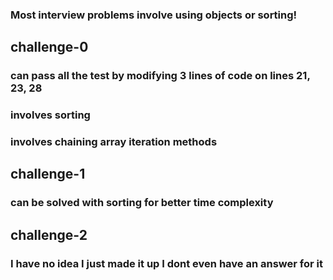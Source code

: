 ### Most interview problems involve using objects or sorting!

## challenge-0
### can pass all the test by modifying 3 lines of code on lines 21, 23, 28
### involves sorting
### involves chaining array iteration methods

## challenge-1
### can be solved with sorting for better time complexity

## challenge-2
### I have no idea I just made it up I dont even have an answer for it
